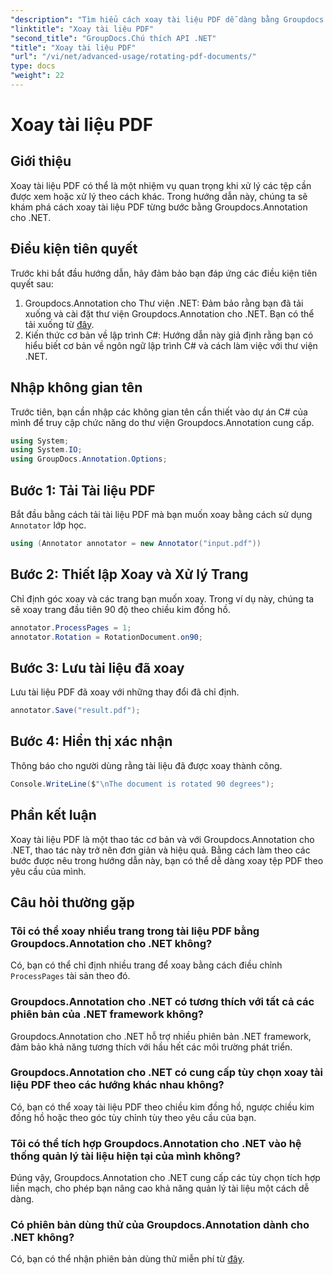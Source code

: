 ```yaml
---
"description": "Tìm hiểu cách xoay tài liệu PDF dễ dàng bằng Groupdocs.Annotation cho .NET. Cải thiện hiệu quả quản lý tài liệu."
"linktitle": "Xoay tài liệu PDF"
"second_title": "GroupDocs.Chú thích API .NET"
"title": "Xoay tài liệu PDF"
"url": "/vi/net/advanced-usage/rotating-pdf-documents/"
type: docs
"weight": 22
---
```


# Xoay tài liệu PDF

## Giới thiệu
Xoay tài liệu PDF có thể là một nhiệm vụ quan trọng khi xử lý các tệp cần được xem hoặc xử lý theo cách khác. Trong hướng dẫn này, chúng ta sẽ khám phá cách xoay tài liệu PDF từng bước bằng Groupdocs.Annotation cho .NET.
## Điều kiện tiên quyết
Trước khi bắt đầu hướng dẫn, hãy đảm bảo bạn đáp ứng các điều kiện tiên quyết sau:
1. Groupdocs.Annotation cho Thư viện .NET: Đảm bảo rằng bạn đã tải xuống và cài đặt thư viện Groupdocs.Annotation cho .NET. Bạn có thể tải xuống từ [đây](https://releases.groupdocs.com/annotation/net/).
2. Kiến thức cơ bản về lập trình C#: Hướng dẫn này giả định rằng bạn có hiểu biết cơ bản về ngôn ngữ lập trình C# và cách làm việc với thư viện .NET.

## Nhập không gian tên
Trước tiên, bạn cần nhập các không gian tên cần thiết vào dự án C# của mình để truy cập chức năng do thư viện Groupdocs.Annotation cung cấp.
```csharp
using System;
using System.IO;
using GroupDocs.Annotation.Options;
```
## Bước 1: Tải Tài liệu PDF
Bắt đầu bằng cách tải tài liệu PDF mà bạn muốn xoay bằng cách sử dụng `Annotator` lớp học.
```csharp
using (Annotator annotator = new Annotator("input.pdf"))
```
## Bước 2: Thiết lập Xoay và Xử lý Trang
Chỉ định góc xoay và các trang bạn muốn xoay. Trong ví dụ này, chúng ta sẽ xoay trang đầu tiên 90 độ theo chiều kim đồng hồ.
```csharp
annotator.ProcessPages = 1;
annotator.Rotation = RotationDocument.on90;
```
## Bước 3: Lưu tài liệu đã xoay
Lưu tài liệu PDF đã xoay với những thay đổi đã chỉ định.
```csharp
annotator.Save("result.pdf");
```
## Bước 4: Hiển thị xác nhận
Thông báo cho người dùng rằng tài liệu đã được xoay thành công.
```csharp
Console.WriteLine($"\nThe document is rotated 90 degrees");
```

## Phần kết luận
Xoay tài liệu PDF là một thao tác cơ bản và với Groupdocs.Annotation cho .NET, thao tác này trở nên đơn giản và hiệu quả. Bằng cách làm theo các bước được nêu trong hướng dẫn này, bạn có thể dễ dàng xoay tệp PDF theo yêu cầu của mình.
## Câu hỏi thường gặp
### Tôi có thể xoay nhiều trang trong tài liệu PDF bằng Groupdocs.Annotation cho .NET không?
Có, bạn có thể chỉ định nhiều trang để xoay bằng cách điều chỉnh `ProcessPages` tài sản theo đó.
### Groupdocs.Annotation cho .NET có tương thích với tất cả các phiên bản của .NET framework không?
Groupdocs.Annotation cho .NET hỗ trợ nhiều phiên bản .NET framework, đảm bảo khả năng tương thích với hầu hết các môi trường phát triển.
### Groupdocs.Annotation cho .NET có cung cấp tùy chọn xoay tài liệu PDF theo các hướng khác nhau không?
Có, bạn có thể xoay tài liệu PDF theo chiều kim đồng hồ, ngược chiều kim đồng hồ hoặc theo góc tùy chỉnh tùy theo yêu cầu của bạn.
### Tôi có thể tích hợp Groupdocs.Annotation cho .NET vào hệ thống quản lý tài liệu hiện tại của mình không?
Đúng vậy, Groupdocs.Annotation cho .NET cung cấp các tùy chọn tích hợp liền mạch, cho phép bạn nâng cao khả năng quản lý tài liệu một cách dễ dàng.
### Có phiên bản dùng thử của Groupdocs.Annotation dành cho .NET không?
Có, bạn có thể nhận phiên bản dùng thử miễn phí từ [đây](https://releases.groupdocs.com/).